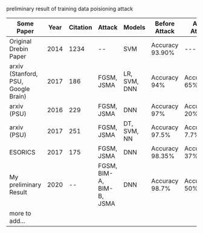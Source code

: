 
preliminary result of training data poisioning attack




|    Some         Paper                               | Year | Citation | Attack                   | Models       | Before Attack   | After Attack     |
|-------------------------------------|------|----------|--------------------------|--------------|-----------------|------------------|
| Original Drebin Paper               | 2014 | 1234     |   --                     | SVM          | Accuracy 93.90% |     ---          |
| arxiv (Stanford, PSU, Google Brain) | 2017 | 186      | FGSM, JSMA               | LR, SVM, DNN | Accuracy 94%    | Accuracy 65%-72% |
| arxiv (PSU)                         | 2016 | 229      | FGSM, JSMA               | DNN          | Accuracy 97%    | Accuracy 20%-50% |
| arxiv (PSU)                         | 2017 | 251      | FGSM, JSMA               | DT, SVM, NN  | Accuracy 97.5%  | Accuracy 7.7%    |
| ESORICS                             | 2017 | 175      | FGSM, JSMA               | DNN          | Accuracy 98.35% | Accuracy 37%     |
| My preliminary Result               | 2020 | --       | FGSM, BIM-A, BIM-B, JSMA | DNN          | Accuracy 98.7%  | Accuracy 50%     |
|           more to add...            |      |          |                          |              |                 |                  |

